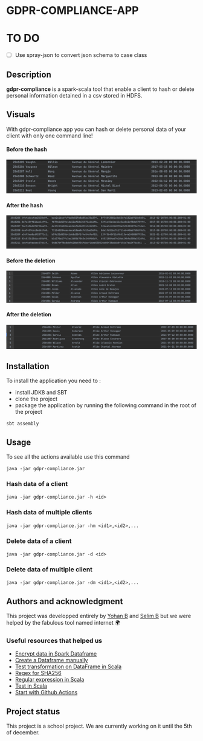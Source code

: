# GDPR-COMPLIANCE-APP

# TO DO

- [ ] Use spray-json to convert json schema to case class


## Description

<b> gdpr-compliance </b> is a spark-scala tool that enable a client to hash or delete personal information detained in a csv stored in HDFS.

## Visuals

With gdpr-compliance app you can hash or delete personal data of your client with only one command line!

#### Before the hash 

![beforeHash](https://github.com/YohanEngineer/gdpr-compliance/blob/main/pictures/beforeHash.png)

#### After the hash

![afterHash](https://github.com/YohanEngineer/gdpr-compliance/blob/main/pictures/afterHash.png)

#### Before the deletion 

![beforeDelete](https://github.com/YohanEngineer/gdpr-compliance/blob/main/pictures/beforeDelete.png)

#### After the deletion

![afterDelete](https://github.com/YohanEngineer/gdpr-compliance/blob/main/pictures/AfterDelete.png)


## Installation

To install the application you need to :

- install JDK8 and SBT
- clone the project
- package the application by running the following command in the root of the project

```
sbt assembly
```

## Usage

To see all the actions available use this command 

```
java -jar gdpr-compliance.jar
```

### Hash data of a client

```
java -jar gdpr-compliance.jar -h <id>
```

### Hash data of multiple clients

```
java -jar gdpr-compliance.jar -hm <id1>,<id2>,...
```

### Delete data of a client

```
java -jar gdpr-compliance.jar -d <id>
```

### Delete data of multiple client

```
java -jar gdpr-compliance.jar -dm <id1>,<id2>,...
```


## Authors and acknowledgment

This project was developped entirely by [Yohan B](https://github.com/YohanEngineer) and [Selim B](https://github.com/Selim-web) but we were helped by the fabulous tool named internet :earth_africa: 

### Useful resources that helped us 


- [Encrypt data in Spark Dataframe](https://medium.com/analytics-vidhya/spark-encrypt-columns-for-pii-gdpr-compliance-and-security-3bf17bf59636)
- [Create a Dataframe manually](https://sparkbyexamples.com/spark/different-ways-to-create-a-spark-dataframe/)
- [Test transformation on DataFrame in Scala](https://medium.com/codex/how-to-easily-test-spark-dataframe-transformations-3b8cc160a705)
- [Regex for SHA256](https://regex101.com/r/FKV8ot/1)
- [Regular expression in Scala](https://docs.scala-lang.org/tour/regular-expression-patterns.html)
- [Test in Scala](https://docs.scala-lang.org/getting-started/intellij-track/testing-scala-in-intellij-with-scalatest.html)
- [Start with Github Actions](https://docs.github.com/en/actions/quickstart)

## Project status

This project is a school project. We are currently working on it until the 5th of december.
